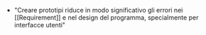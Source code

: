 - "Creare prototipi riduce in modo significativo gli errori nei [[Requirement]] e nel design del programma, specialmente per interfacce utenti"